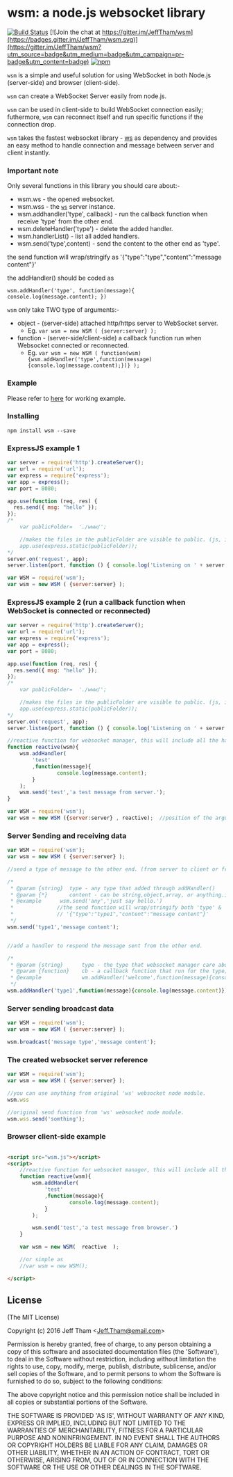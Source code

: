# wsm: a node.js websocket library

[![Build Status](https://travis-ci.org/jefftham/wsm.svg?branch=develop)](https://travis-ci.org/jefftham/wsm)
[![Join the chat at https://gitter.im/JeffTham/wsm](https://badges.gitter.im/JeffTham/wsm.svg)](https://gitter.im/JeffTham/wsm?utm_source=badge&utm_medium=badge&utm_campaign=pr-badge&utm_content=badge)
[![npm](https://img.shields.io/npm/l/express.svg)](https://github.com/jefftham/wsm)

`wsm` is a simple and useful solution for using WebSocket in both Node.js (server-side) and browser (client-side).

`wsm` can create a WebSocket Server easily from node.js.

`wsm` can be used in client-side to build WebSocket connection easily; futhermore, `wsm` can reconnect itself and run specific functions if the connection drop.

`wsm` takes the fastest websocket library - [ws](http://websockets.github.com/ws) as dependency and provides an easy method to handle connection and message between server and client instantly.

### Important note
Only several functions in this library you should care about:-
* wsm.ws - the opened websocket.
* wsm.wss - the [`ws`](http://websockets.github.com/ws) server instance.
* wsm.addhandler('type', callback) - run the callback function when receive 'type' from the other end.
* wsm.deleteHandler('type') - delete the added handler.
* wsm.handlerList() - list all added handlers.
* wsm.send('type',content) - send the content to the other end as 'type'.

the send function will wrap/stringify as '{"type":"type","content":"message content"}'   

the addHandler() should be coded as 

`wsm.addHandler('type', function(message){ console.log(message.content); })`

`wsm` only take TWO type of arguments:-
* object - (server-side) attached http/https server to WebSocket server. 
    * Eg. `var wsm = new WSM ( {server:server} );`
* function - (server-side/client-side) a callback function run when Websocket connected or reconnected. 
    * Eg. `var wsm = new WSM ( function(wsm){wsm.addHandler('type',function(message){console.log(message.content);})} );`

### Example
Please refer to [here](https://github.com/jefftham/wsm/example#readme) for working example.


### Installing

```
npm install wsm --save
```

### ExpressJS example 1

```js
var server = require('http').createServer();
var url = require('url');
var express = require('express');
var app = express();
var port = 8080;

app.use(function (req, res) {
  res.send({ msg: "hello" });
});
/*
    var publicFolder=  './www/';    

    //makes the files in the publicFolder are visible to public. (js, img, css files should be placed inside of publicFolder)
    app.use(express.static(publicFolder));
*/
server.on('request', app);
server.listen(port, function () { console.log('Listening on ' + server.address().port) });

var WSM = require('wsm');
var wsm = new WSM ( {server:server} );

```

### ExpressJS example 2 (run a callback function when WebSocket is connected or reconnected)

```js
var server = require('http').createServer();
var url = require('url');
var express = require('express');
var app = express();
var port = 8080;

app.use(function (req, res) {
  res.send({ msg: "hello" });
});
/*
    var publicFolder=  './www/';    

    //makes the files in the publicFolder are visible to public. (js, img, css files should be placed inside of publicFolder)
    app.use(express.static(publicFolder));
*/
server.on('request', app);
server.listen(port, function () { console.log('Listening on ' + server.address().port) });

//reactive function for websocket manager, this will include all the handlers
function reactive(wsm){
    wsm.addHandler(
        'test'
        ,function(message){
                console.log(message.content);
        }
    );
    wsm.send('test','a test message from server.');
}

var WSM = require('wsm');
var wsm = new WSM ({server:server} , reactive);  //position of the arguments does not matter.

```

### Server Sending and receiving data

```js
var WSM = require('wsm');
var wsm = new WSM ( {server:server} );

//send a type of message to the other end. (from server to client or from client to server)

/*
 * @param {string}  type - any type that added through addHandler()
 * @param {*}       content - can be string,object,array, or anything.it will show as message.content on the other end.
 * @example      wsm.send('any','just say hello.')
 *              //the send function will wrap/stringify both 'type' & 'content'
 *              // '{"type":"type1","content":"message content"}'
 */
wsm.send('type1','message content');


//add a handler to respond the message sent from the other end.

/*
 * @param {string}      type - the type that websocket manager care about.
 * @param {function}    cb - a callback function that run for the type, the parse message is the only parameter.
 * @example             wm.addHandler('welcome',function(message){console.log(message.content)})
 */
wsm.addHandler('type1',function(message){console.log(message.content)})
```


### Server sending broadcast data

```js
var WSM = require('wsm');
var wsm = new WSM ( {server:server} );

wsm.broadcast('message type','message content');
```

### The created websocket server reference

```js
var WSM = require('wsm');
var wsm = new WSM ( {server:server} );

//you can use anything from original 'ws' websocket node module.
wsm.wss

//original send function from 'ws' websocket node module.
wsm.wss.send('somthing');

```

### Browser client-side example

```html

<script src="wsm.js"></script>
<script>
    //reactive function for websocket manager, this will include all the handlers
    function reactive(wsm){
        wsm.addHandler(
            'test'
            ,function(message){
                    console.log(message.content);
            }
        );

        wsm.send('test','a test message from browser.')
    }

    var wsm = new WSM(  reactive  );

    //or simple as
    //var wsm = new WSM();

</script>


```



## License

(The MIT License)

Copyright (c) 2016 Jeff Tham &lt;Jeff.Tham@email.com&gt;

Permission is hereby granted, free of charge, to any person obtaining
a copy of this software and associated documentation files (the
'Software'), to deal in the Software without restriction, including
without limitation the rights to use, copy, modify, merge, publish,
distribute, sublicense, and/or sell copies of the Software, and to
permit persons to whom the Software is furnished to do so, subject to
the following conditions:

The above copyright notice and this permission notice shall be
included in all copies or substantial portions of the Software.

THE SOFTWARE IS PROVIDED 'AS IS', WITHOUT WARRANTY OF ANY KIND,
EXPRESS OR IMPLIED, INCLUDING BUT NOT LIMITED TO THE WARRANTIES OF
MERCHANTABILITY, FITNESS FOR A PARTICULAR PURPOSE AND NONINFRINGEMENT.
IN NO EVENT SHALL THE AUTHORS OR COPYRIGHT HOLDERS BE LIABLE FOR ANY
CLAIM, DAMAGES OR OTHER LIABILITY, WHETHER IN AN ACTION OF CONTRACT,
TORT OR OTHERWISE, ARISING FROM, OUT OF OR IN CONNECTION WITH THE
SOFTWARE OR THE USE OR OTHER DEALINGS IN THE SOFTWARE.
